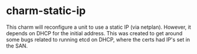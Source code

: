 # charm-static-ip

This charm will reconfigure a unit to use a static IP (via netplan). However, it depends on DHCP for the initial address.
This was created to get around some bugs related to running etcd on DHCP, where the certs had IP's set in the SAN.
